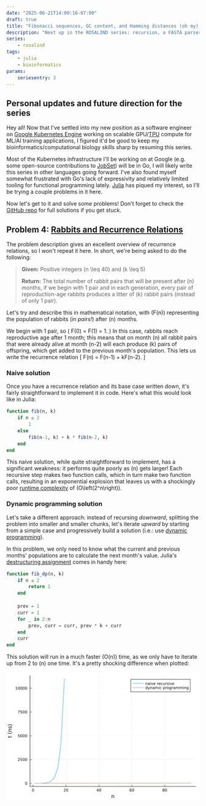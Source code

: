 ```yaml
---
date: "2025-06-21T14:00:16-07:00"
draft: true
title: "Fibonacci sequences, GC content, and Hamming distances (oh my)!"
description: "Next up in the ROSALIND series: recursion, a FASTA parser, and some thoughts on future directions."
series:
    - rosalind
tags:
    - julia
    - bioinformatics
params:
    seriesentry: 3
---
```


## Personal updates and future direction for the series

Hey all! Now that I've settled into my new position as a software engineer on
[Google Kubernetes Engine](https://cloud.google.com/kubernetes-engine) working on
scalable GPU/[TPU](https://en.wikipedia.org/wiki/Tensor_Processing_Unit) compute for
ML/AI training applications, I figured it'd be good to keep my bioinformatics/computational
biology skills sharp by resuming this series.

Most of the Kubernetes infrastructure I'll be working on at Google (e.g. some open-source
contributions to [JobSet](https://github.com/kubernetes-sigs/jobset)) will be in Go,
I will likely write this series in other languages going forward. I've also found myself
somewhat frustrated with Go's lack of expressivity and relatively limited
tooling for functional programming lately. [Julia](https://julialang.org/) has piqued
my interest, so I'll be trying a couple problems in it here.

Now let's get to it and solve some problems! Don't forget to check the [GitHub repo](https://github.com/carreter/rosalind-solutions) for full solutions if you get stuck.

## Problem 4: [Rabbits and Recurrence Relations](https://rosalind.info/problems/fib/)

The problem description gives an excellent overview of recurrence relations, so I won't
repeat it here. In short, we're being asked to do the following:

> **Given:** Positive integers \(n \leq 40\) and \(k \leq 5\)
>
> **Return:** The total number of rabbit pairs that will be present after \(n\) months,
> if we begin with 1 pair and in each generation, every pair of reproduction-age rabbits
> produces a litter of \(k\) rabbit pairs (instead of only 1 pair).

Let's try and describe this in mathematical notation, with \(F(n)\) representing the population
of rabbits (in _pairs!_) after \(n\) months.

We begin with 1 pair, so \( F(0) = F(1) = 1. \) In this case, rabbits reach reproductive age after
1 month; this means that on month \(n\) all rabbit pairs that were already alive at month
\(n-2\) will each produce \(k\) pairs of offspring, which get added to the previous month's
population. This lets us write the recurrence relation \[ F(n) = F(n-1) + kF(n-2). \]

### Naive solution

Once you have a recurrence relation and its base case written down, it's fairly straightforward
to implement it in code. Here's what this would look like in Julia:

```julia
function fib(n, k)
    if n ≤ 2
        1
    else
        fib(n-1, k) + k * fib(n-2, k)
    end
end
```


This naive solution, while quite straightforward to implement, has a significant weakness:
it performs quite poorly as \(n\) gets larger! Each recursive step makes two function
calls, which in turn make two function calls, resulting in an exponential explosion that
leaves us with a shockingly poor [runtime complexity](https://en.wikipedia.org/wiki/Computational_complexity_theory) of \(O\left(2^n\right)\).

### Dynamic programming solution

Let's take a different approach: instead of recursing *downward*, splitting the problem
into smaller and smaller chunks, let's iterate *upward* by starting from a simple case and
progressively build a solution (i.e.: use [dynamic programming](https://en.wikipedia.org/wiki/Dynamic_programming)).

In this problem, we only need to know what the current and previous months' populations
are to calculate the next month's value. Julia's [destructuring assignment](https://docs.julialang.org/en/v1/manual/functions/#destructuring-assignment) comes in handy here:
```julia
function fib_dp(n, k)
    if n ≤ 2
        return 1
    end

    prev = 1
    curr = 1
    for _ in 2:n
        prev, curr = curr, prev * k + curr
    end
    curr
end
```

This solution will run in a much faster \(O(n)\) time, as we only have to iterate up from 2 to \(n\) one time. It's a pretty shocking difference when plotted:

![plot of the runtimes of the two implementations](./runtime_plot.svg)


